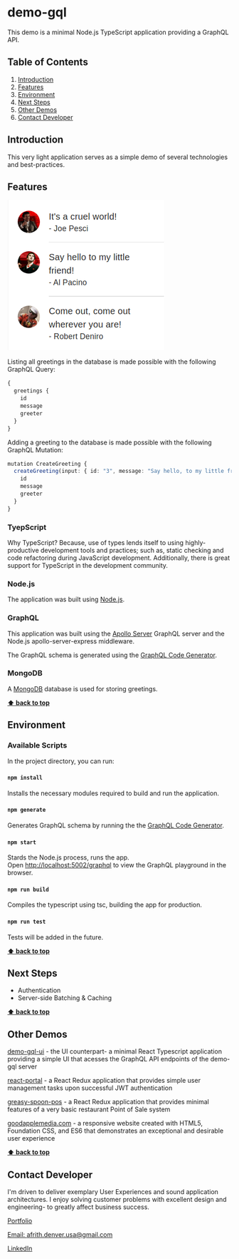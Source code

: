# demo-gql

This demo is a minimal Node.js TypeScript application providing a GraphQL API.

## Table of Contents

  1. [Introduction](#introduction)
  2. [Features](#features)
  3. [Environment](#environment)
  4. [Next Steps](#next-steps)
  5. [Other Demos](#other-demos)
  6. [Contact Developer](#contact-developer)

## Introduction

This very light application serves as a simple demo of several technologies and best-practices.

## Features

<img src="https://github.com/andyfrith/demo-gql-ui/blob/master/greetings.png" alt="Greetings" />

Listing all greetings in the database is made possible with the following GraphQL Query:

```ts
{
  greetings {
  	id
    message
    greeter
  }
}
```

Adding a greeting to the database is made possible with the following GraphQL Mutation:

```ts
mutation CreateGreeting {
  createGreeting(input: { id: "3", message: "Say hello, to my little friend!", greeter: "Al Pacino"}) {
    id
    message
    greeter
  }
}
```

### TyepScript

Why TypeScript?  Because, use of types lends itself to using highly-productive development tools and practices; such as, static checking and code refactoring during JavaScript development. Additionally, there is great support for TypeScript in the development community.

### Node.js

The application was built using [Node.js](https://nodejs.org/).

### GraphQL

This application was built using the [Apollo Server](https://www.apollographql.com/docs/apollo-server/) GraphQL server and the Node.js apollo-server-express middleware.

The GraphQL schema is generated using the [GraphQL Code Generator](https://graphql-code-generator.com/).

### MongoDB

A [MongoDB](https://www.mongodb.com/) database is used for storing greetings.

**[⬆ back to top](#table-of-contents)**

## Environment

### Available Scripts

In the project directory, you can run:

#### `npm install`

Installs the necessary modules required to build and run the application.

#### `npm generate`

Generates GraphQL schema by running the the [GraphQL Code Generator](https://graphql-code-generator.com/).

#### `npm start`

Stards the Node.js process, runs the app.<br />
Open [http://localhost:5002/graphql](http://localhost:5002/graphql) to view the GraphQL playground in the browser.

#### `npm run build`

Compiles the typescript using tsc, building the app for production.

#### `npm run test`

Tests will be added in the future.

**[⬆ back to top](#table-of-contents)**

## Next Steps
* Authentication
* Server-side Batching & Caching

**[⬆ back to top](#table-of-contents)**

## Other Demos

[demo-gql-ui](https://github.com/andyfrith/demo-gql-ui) - the UI counterpart- a minimal React Typescript application providing a simple UI that acesses the GraphQL API endpoints of the demo-gql server

[react-portal](https://github.com/andyfrith/react-portal) - a React Redux application that provides simple user management tasks upon successful JWT authentication

[greasy-spoon-pos](https://github.com/andyfrith/greasy-spoon-pos) - a React Redux application that provides minimal features of a very basic restaurant Point of Sale system

[goodapplemedia.com](https://github.com/andyfrith/goodapplemedia.com) - a responsive website created with HTML5, Foundation CSS, and ES6 that demonstrates an exceptional and desirable user experience

**[⬆ back to top](#table-of-contents)**

## Contact Developer

I'm driven to deliver exemplary User Experiences and sound application architectures. I enjoy solving customer problems with excellent design and engineering- to greatly affect business success.


[Portfolio](http://goodapplemedia.com)

[Email: afrith.denver.usa@gmail.com](mailto:afrith.denver.gmail.com)

[LinkedIn](https://www.linkedin.com/in/goodapplemedia/)